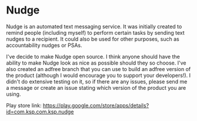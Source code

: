 # Nudge
Nudge is an automated text messaging service. It was initially created to remind people (including myself) to perform
certain tasks by sending text nudges to a recipient. It could also be used for other purposes, such as
accountability nudges or PSAs.

I've decide to make Nudge open source. I think anyone should have the ability to make Nudge look as nice as possible should they so choose. I've also created an adfree branch that you can use to build an adfree version of the product (although I would encourage you to support your developers!). I didn't do extensive testing on it, so if there are any issues, please send me a message or create an issue stating which version of the product you are using.

Play store link: https://play.google.com/store/apps/details?id=com.ksp.com.ksp.nudge

